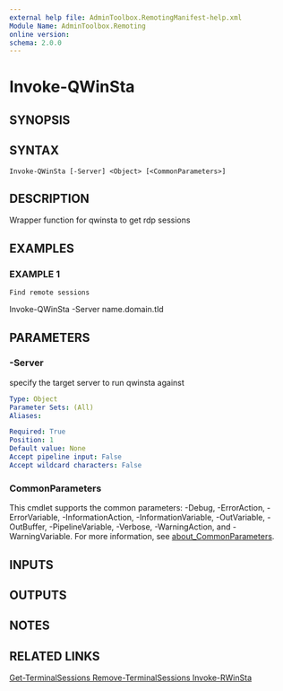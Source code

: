 ```yaml
---
external help file: AdminToolbox.RemotingManifest-help.xml
Module Name: AdminToolbox.Remoting
online version:
schema: 2.0.0
---
```


# Invoke-QWinSta

## SYNOPSIS

## SYNTAX

```
Invoke-QWinSta [-Server] <Object> [<CommonParameters>]
```

## DESCRIPTION
Wrapper function for qwinsta to get rdp sessions

## EXAMPLES

### EXAMPLE 1
```
Find remote sessions
```

Invoke-QWinSta -Server name.domain.tld

## PARAMETERS

### -Server
specify the target server to run qwinsta against

```yaml
Type: Object
Parameter Sets: (All)
Aliases:

Required: True
Position: 1
Default value: None
Accept pipeline input: False
Accept wildcard characters: False
```

### CommonParameters
This cmdlet supports the common parameters: -Debug, -ErrorAction, -ErrorVariable, -InformationAction, -InformationVariable, -OutVariable, -OutBuffer, -PipelineVariable, -Verbose, -WarningAction, and -WarningVariable. For more information, see [about_CommonParameters](http://go.microsoft.com/fwlink/?LinkID=113216).

## INPUTS

## OUTPUTS

## NOTES

## RELATED LINKS

[Get-TerminalSessions
Remove-TerminalSessions
Invoke-RWinSta]()

